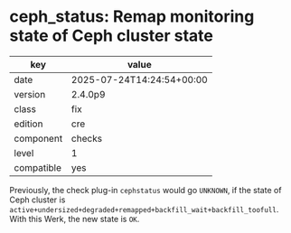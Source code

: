 [//]: # (werk v2)
# ceph_status: Remap monitoring state of Ceph cluster state

key        | value
---------- | ---
date       | 2025-07-24T14:24:54+00:00
version    | 2.4.0p9
class      | fix
edition    | cre
component  | checks
level      | 1
compatible | yes

Previously, the check plug-in `cephstatus` would go `UNKNOWN`, if the state of Ceph cluster is `active+undersized+degraded+remapped+backfill_wait+backfill_toofull`. With this Werk, the new state is `OK`.

